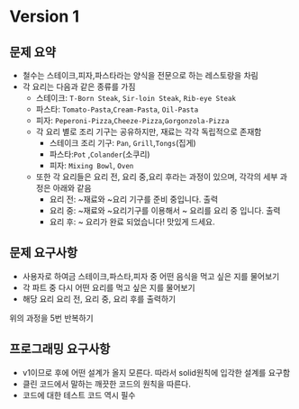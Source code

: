 # Version 1
## 문제 요약

- 철수는 스테이크,피자,파스타라는 양식을 전문으로 하는 레스토랑을 차림
- 각 요리는 다음과 같은 종류를 가짐
    - 스테이크: ```T-Born Steak```, ```Sir-loin Steak```, ```Rib-eye Steak```
    - 파스타: ```Tomato-Pasta```,```Cream-Pasta```, ```Oil-Pasta```
    - 피자: ```Peperoni-Pizza```,```Cheeze-Pizza```,```Gorgonzola-Pizza```
    - 각 요리 별로 조리 기구는 공유하지만, 재료는 각각 독립적으로 존재함
        - 스테이크 조리 기구: ```Pan```, ```Grill```,```Tongs```(집게)
        - 파스타:```Pot``` ,```Colander```(소쿠리)
        - 피자: ```Mixing Bowl```, ```Oven```
    - 또한 각 요리들은 요리 전, 요리 중,요리 후라는 과정이 있으며, 각각의 세부 과정은 아래와 같음
        - 요리 전: ~재료와 ~요리 기구를 준비 중입니다.   출력
        - 요리 중: ~재료와 ~요리기구를 이용해서 ~ 요리를 요리 중 입니다.        출력
        - 요리 후: ~ 요리가 완료 되었습니다! 맛있게 드세요.

## 문제 요구사항

- 사용자로 하여금 스테이크,파스타,피자 중 어떤 음식을 먹고 싶은 지를 물어보기
- 각 파트 중 다시 어떤 요리를 먹고 싶은 지를 물어보기
- 해당 요리 요리 전, 요리 중, 요리 후를 출력하기

위의 과정을 5번 반복하기

## 프로그래밍 요구사항

- v1이므로 후에 어떤 설계가 올지 모른다. 따라서 solid원칙에 입각한 설계를 요구함
- 클린 코드에서 말하는 깨끗한 코드의 원칙을 따른다.
- 코드에 대한 테스트 코드 역시 필수
